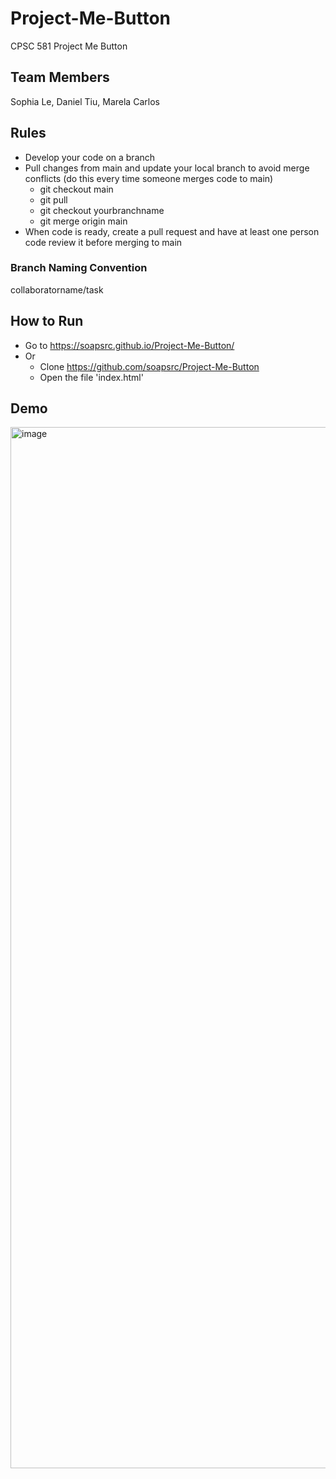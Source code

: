 # Project-Me-Button
CPSC 581 Project Me Button

## Team Members
Sophia Le, Daniel Tiu, Marela Carlos

## Rules
* Develop your code on a branch
* Pull changes from main and update your local branch to avoid merge conflicts (do this every time someone merges code to main)
  * git checkout main
  * git pull
  * git checkout yourbranchname
  * git merge origin main
* When code is ready, create a pull request and have at least one person code review it before merging to main

### Branch Naming Convention
collaboratorname/task

## How to Run
* Go to https://soapsrc.github.io/Project-Me-Button/
* Or
  * Clone https://github.com/soapsrc/Project-Me-Button
  * Open the file 'index.html'

## Demo 
[<img width="1666" alt="image" src="https://user-images.githubusercontent.com/36892531/135670616-ae473c24-51a6-43c4-8b24-2bad77fd77da.png">](https://www.youtube.com/watch?v=1FUKtXMk_Oo)
